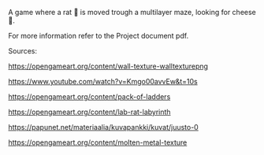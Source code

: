 A game where a rat 🐁 is moved trough a multilayer maze, looking for cheese 🧀. 

For more information refer to the Project document pdf.

Sources: 

https://opengameart.org/content/wall-texture-walltexturepng

https://www.youtube.com/watch?v=Kmgo00avvEw&t=10s

https://opengameart.org/content/pack-of-ladders

https://opengameart.org/content/lab-rat-labyrinth

https://papunet.net/materiaalia/kuvapankki/kuvat/juusto-0

https://opengameart.org/content/molten-metal-texture
